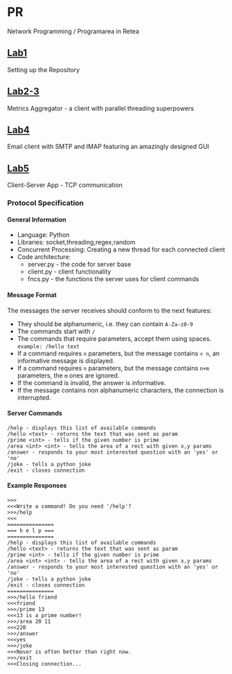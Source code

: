 # PR
Network Programming / Programarea in Retea
## [Lab1](https://github.com/StasBizdiga/PR)
Setting up the Repository
## [Lab2-3](https://github.com/StasBizdiga/PR/tree/master/Labs/src/Lab2-3)
Metrics Aggregator - a client with parallel threading superpowers
## [Lab4](https://github.com/StasBizdiga/PR/tree/master/Labs/src/Lab4)
Email client with SMTP and IMAP featuring an amazingly designed GUI
## [Lab5](https://github.com/StasBizdiga/PR/tree/master/Labs/src/Lab5)
Client-Server App - TCP communication
### Protocol Specification
#### General Information
* Language: Python
* Libraries: socket,threading,regex,random
* Concurrent Processing: Creating a new thread for each connected client
* Code architecture: 
  * server.py - the code for server base
  * client.py - client functionality 
  * fncs.py - the functions the server uses for client commands
  
#### Message Format
The messages the server receives should conform to the next features:
* They should be alphanumeric, i.e. they can contain `A-Za-z0-9` 
* The commands start with `/`
* The commands that require parameters, accept them using spaces. `example: /hello text`
* If a command requires `n` parameters, but the message contains `< n`, an informative message is displayed.
* If a command requires `n` parameters, but the message contains `n+m` parameters, the `m` ones are ignored.
* If the command is invalid, the answer is informative.
* If the message contains non alphanumeric characters, the connection is interrupted.

#### Server Commands
```
/help - displays this list of available commands
/hello <text> - returns the text that was sent as param
/prime <int> - tells if the given number is prime
/area <int> <int> - tells the area of a rect with given x,y params
/answer - responds to your most interested question with an 'yes' or 'no' 
/joke - tells a python joke
/exit - closes connection
```
#### Example Responses
```
>>>
<<<Write a command! Do you need '/help'?
>>>/help
<<<
===============
=== h e l p ===
===============
/help - displays this list of available commands
/hello <text> - returns the text that was sent as param
/prime <int> - tells if the given number is prime
/area <int> <int> - tells the area of a rect with given x,y params
/answer - responds to your most interested question with an 'yes' or 'no' 
/joke - tells a python joke
/exit - closes connection
===============
>>>/hello friend
<<<friend
>>>/prime 13 
<<<13 is a prime number!
>>>/area 20 11 
<<<220
>>>/answer
<<<yes
>>>/joke
<<<Never is often better than right now.
>>>/exit
<<<Closing connection...
```

